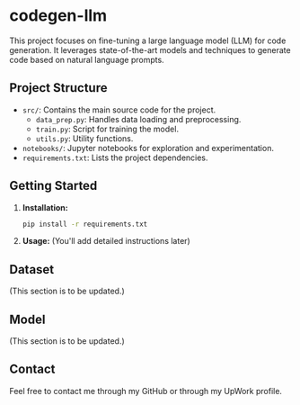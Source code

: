 # codegen-llm

This project focuses on fine-tuning a large language model (LLM) for code generation. It leverages state-of-the-art models and techniques to generate code based on natural language prompts.

## Project Structure

- `src/`: Contains the main source code for the project.
    - `data_prep.py`: Handles data loading and preprocessing.
    - `train.py`: Script for training the model.
    - `utils.py`: Utility functions.
- `notebooks/`: Jupyter notebooks for exploration and experimentation.
- `requirements.txt`: Lists the project dependencies.

## Getting Started

1. **Installation:**
    ```bash
    pip install -r requirements.txt
    ```

2. **Usage:** (You'll add detailed instructions later)

## Dataset

(This section is to be updated.)

## Model

(This section is to be updated.)

## Contact

Feel free to contact me through my GitHub or through my UpWork profile.
